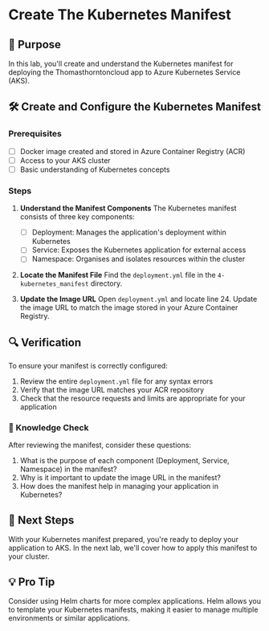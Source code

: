 # Create The Kubernetes Manifest

## 🎯 Purpose
In this lab, you'll create and understand the Kubernetes manifest for deploying the Thomasthorntoncloud app to Azure Kubernetes Service (AKS).

## 🛠️ Create and Configure the Kubernetes Manifest

### Prerequisites
- [ ] Docker image created and stored in Azure Container Registry (ACR)
- [ ] Access to your AKS cluster
- [ ] Basic understanding of Kubernetes concepts

### Steps

1. **Understand the Manifest Components**
   The Kubernetes manifest consists of three key components:
   - [ ] Deployment: Manages the application's deployment within Kubernetes
   - [ ] Service: Exposes the Kubernetes application for external access
   - [ ] Namespace: Organises and isolates resources within the cluster

2. **Locate the Manifest File**
   Find the `deployment.yml` file in the `4-kubernetes_manifest` directory.

3. **Update the Image URL**
   Open `deployment.yml` and locate line 24. Update the image URL to match the image stored in your Azure Container Registry.

## 🔍 Verification
To ensure your manifest is correctly configured:
1. Review the entire `deployment.yml` file for any syntax errors
2. Verify that the image URL matches your ACR repository
3. Check that the resource requests and limits are appropriate for your application

### 🧠 Knowledge Check
After reviewing the manifest, consider these questions:
1. What is the purpose of each component (Deployment, Service, Namespace) in the manifest?
2. Why is it important to update the image URL in the manifest?
3. How does the manifest help in managing your application in Kubernetes?

## 🚀 Next Steps
With your Kubernetes manifest prepared, you're ready to deploy your application to AKS. In the next lab, we'll cover how to apply this manifest to your cluster.

## 💡 Pro Tip
Consider using Helm charts for more complex applications. Helm allows you to template your Kubernetes manifests, making it easier to manage multiple environments or similar applications.



